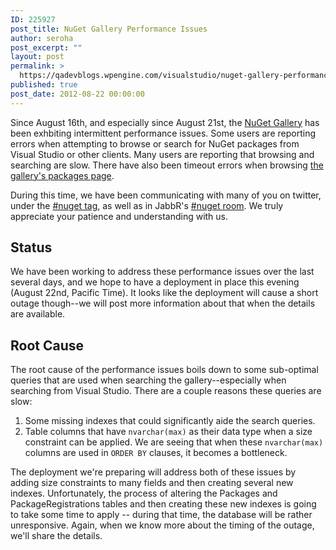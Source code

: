 ```yaml
---
ID: 225927
post_title: NuGet Gallery Performance Issues
author: seroha
post_excerpt: ""
layout: post
permalink: >
  https://qadevblogs.wpengine.com/visualstudio/nuget-gallery-performance-issues/
published: true
post_date: 2012-08-22 00:00:00
---
```

Since August 16th, and especially since August 21st, the [NuGet Gallery][1] has been exhbiting intermittent performance issues. Some users are reporting errors when attempting to browse or search for NuGet packages from Visual Studio or other clients. Many users are reporting that browsing and searching are slow. There have also been timeout errors when browsing [the gallery's packages page][2].

During this time, we have been communicating with many of you on twitter, under the [#nuget tag][3], as well as in JabbR's [#nuget room][4]. We truly appreciate your patience and understanding with us.

## Status

We have been working to address these performance issues over the last several days, and we hope to have a deployment in place this evening (August 22nd, Pacific Time). It looks like the deployment will cause a short outage though--we will post more information about that when the details are available.

## Root Cause

The root cause of the performance issues boils down to some sub-optimal queries that are used when searching the gallery--especially when searching from Visual Studio. There are a couple reasons these queries are slow:

1.  Some missing indexes that could significantly aide the search queries.
2.  Table columns that have `nvarchar(max)` as their data type when a size constraint can be applied. We are seeing that when these `nvarchar(max)` columns are used in `ORDER BY` clauses, it becomes a bottleneck.

The deployment we're preparing will address both of these issues by adding size constraints to many fields and then creating several new indexes. Unfortunately, the process of altering the Packages and PackageRegistrations tables and then creating these new indexes is going to take some time to apply -- during that time, the database will be rather unresponsive. Again, when we know more about the timing of the outage, we'll share the details.

 [1]: http://nuget.org
 [2]: http://nuget.org/packages
 [3]: https://twitter.com/#!/search/%23nuget
 [4]: http://jabbr.net/#/rooms/nuget